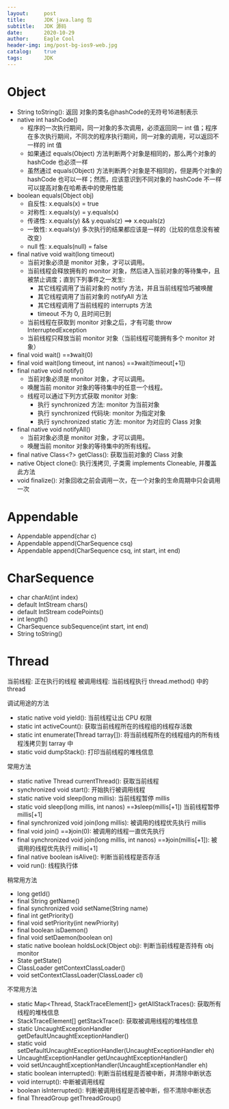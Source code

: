 ```yaml
---
layout:     post
title:      JDK java.lang 包
subtitle:   JDK 源码
date:       2020-10-29
author:     Eagle Cool
header-img: img/post-bg-ios9-web.jpg
catalog: 	true
tags:       JDK
---
```


# Object

* String toString(): 返回 对象的类名@hashCode的无符号16进制表示
* native int hashCode()
    * 程序的一次执行期间，同一对象的多次调用，必须返回同一 int 值；程序在多次执行期间，不同次的程序执行期间，同一对象的调用，可以返回不一样的 int 值
    * 如果通过 equals(Object) 方法判断两个对象是相同的，那么两个对象的 hashCode 也必须一样
    * 虽然通过 equals(Object) 方法判断两个对象是不相同的，但是两个对象的 hashCode 也可以一样；然而，应该意识到不同对象的 hashCode 不一样可以提高对象在哈希表中的使用性能
* boolean equals(Object obj)
    * 自反性: x.equals(x) = true
    * 对称性: x.equals(y) = y.equals(x)
    * 传递性: x.equals(y) && y.equals(z) ==> x.equals(z)
    * 一致性: x.equals(y) 多次执行的结果都应该是一样的（比较的信息没有被改变）
    * null 性: x.equals(null) = false
* final native void wait(long timeout)
    * 当前对象必须是 monitor 对象，才可以调用。
    * 当前线程会释放拥有的 monitor 对象，然后进入当前对象的等待集中，且被禁止调度；直到下列事件之一发生:
        * 其它线程调用了当前对象的 notify 方法，并且当前线程恰巧被唤醒
        * 其它线程调用了当前对象的 notifyAll 方法
        * 其它线程调用了当前线程的 interrupts 方法
        * timeout 不为 0, 且时间已到
    * 当前线程在获取到 monitor 对象之后，才有可能 throw InterruptedException
    * 当前线程只释放当前 monitor 对象（当前线程可能拥有多个 monitor 对象）
* final void wait() ==》wait(0)
* final void wait(long timeout, int nanos) ==》wait(timeout[+1])
* final native void notify()
    * 当前对象必须是 monitor 对象，才可以调用。
    * 唤醒当前 monitor 对象的等待集中的任意一个线程。
    * 线程可以通过下列方式获取 monitor 对象:
        * 执行 synchronized 方法: monitor 为当前对象
        * 执行 synchronized 代码块: monitor 为指定对象
        * 执行 synchronized static 方法: monitor 为对应的 Class 对象
* final native void notifyAll()
    * 当前对象必须是 monitor 对象，才可以调用。
    * 唤醒当前 monitor 对象的等待集中的所有线程。
* final native Class<?> getClass(): 获取当前对象的 Class 对象
* native Object clone(): 执行浅拷贝, 子类需 implements Cloneable, 并覆盖此方法
* void finalize(): 对象回收之前会调用一次，在一个对象的生命周期中只会调用一次

# Appendable

* Appendable append(char c)
* Appendable append(CharSequence csq)
* Appendable append(CharSequence csq, int start, int end)

# CharSequence

* char charAt(int index)
* default IntStream chars()
* default IntStream codePoints()
* int length()
* CharSequence subSequence(int start, int end)
* String toString()


# Thread

当前线程: 正在执行的线程
被调用线程: 当前线程执行 thread.method() 中的 thread

调试用途的方法

* static native void yield(): 当前线程让出 CPU 权限
* static int activeCount(): 获取当前线程所在的线程组的线程存活数
* static int enumerate(Thread tarray[]): 将当前线程所在的线程组内的所有线程浅拷贝到 tarray 中
* static void dumpStack(): 打印当前线程的堆栈信息

常用方法

* static native Thread currentThread(): 获取当前线程
* synchronized void start(): 开始执行被调用线程
* static native void sleep(long millis): 当前线程暂停 millis
* static void sleep(long millis, int nanos) ==》sleep(millis[+1]) 当前线程暂停 millis[+1]
* final synchronized void join(long millis): 被调用的线程优先执行 millis
* final void join() ==》join(0): 被调用的线程一直优先执行
* final synchronized void join(long millis, int nanos) ==》join(millis[+1]): 被调用的线程优先执行 millis[+1]
* final native boolean isAlive(): 判断当前线程是否存活
* void run(): 线程执行体

稍常用方法

* long getId()
* final String getName()
* final synchronized void setName(String name)
* final int getPriority()
* final void setPriority(int newPriority)
* final boolean isDaemon()
* final void setDaemon(boolean on)
* static native boolean holdsLock(Object obj): 判断当前线程是否持有 obj monitor
* State getState()
* ClassLoader getContextClassLoader()
* void setContextClassLoader(ClassLoader cl)

不常用方法

* static Map<Thread, StackTraceElement[]> getAllStackTraces(): 获取所有线程的堆栈信息
* StackTraceElement[] getStackTrace(): 获取被调用线程的堆栈信息
* static UncaughtExceptionHandler getDefaultUncaughtExceptionHandler()
* static void setDefaultUncaughtExceptionHandler(UncaughtExceptionHandler eh)
* UncaughtExceptionHandler getUncaughtExceptionHandler()
* void setUncaughtExceptionHandler(UncaughtExceptionHandler eh)
* static boolean interrupted(): 判断当前线程是否被中断，并清除中断状态
* void interrupt(): 中断被调用线程
* boolean isInterrupted(): 判断被调用线程是否被中断，但不清除中断状态
* final ThreadGroup getThreadGroup()



